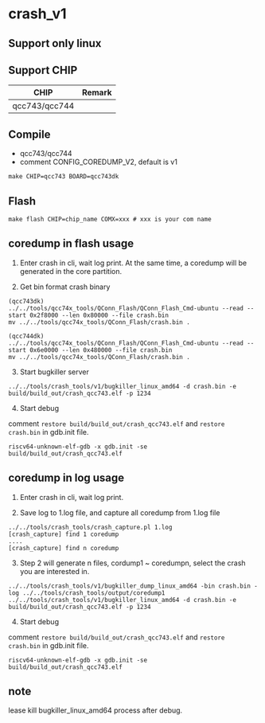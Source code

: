 # crash_v1

## Support only linux

## Support CHIP

|      CHIP        | Remark |
|:----------------:|:------:|
|qcc743/qcc744       |        |

## Compile

- qcc743/qcc744
- comment CONFIG_COREDUMP_V2, default is v1

```
make CHIP=qcc743 BOARD=qcc743dk
```

## Flash

```
make flash CHIP=chip_name COMX=xxx # xxx is your com name
```

## coredump in flash usage

1. Enter crash in cli, wait log print. At the same time, a coredump will be generated in the core partition.

2. Get bin format crash binary

```
(qcc743dk)
../../tools/qcc74x_tools/QConn_Flash/QConn_Flash_Cmd-ubuntu --read --start 0x2f8000 --len 0x80000 --file crash.bin
mv ../../tools/qcc74x_tools/QConn_Flash/crash.bin .

(qcc744dk)
../../tools/qcc74x_tools/QConn_Flash/QConn_Flash_Cmd-ubuntu --read --start 0x6e0000 --len 0x480000 --file crash.bin
mv ../../tools/qcc74x_tools/QConn_Flash/crash.bin .
```

3. Start bugkiller server

```
../../tools/crash_tools/v1/bugkiller_linux_amd64 -d crash.bin -e build/build_out/crash_qcc743.elf -p 1234
```

4. Start debug

comment `restore build/build_out/crash_qcc743.elf` and `restore crash.bin` in gdb.init file.
```
riscv64-unknown-elf-gdb -x gdb.init -se build/build_out/crash_qcc743.elf
```

## coredump in log usage

1. Enter crash in cli, wait log print.

2. Save log to 1.log file, and capture all coredump from 1.log file

```
../../tools/crash_tools/crash_capture.pl 1.log
[crash_capture] find 1 coredump
....
[crash_capture] find n coredump
```

3. Step 2 will generate n files, cordump1 ~ coredumpn, select the crash you are interested in.

```
../../tools/crash_tools/v1/bugkiller_dump_linux_amd64 -bin crash.bin -log ../../tools/crash_tools/output/coredump1
../../tools/crash_tools/v1/bugkiller_linux_amd64 -d crash.bin -e build/build_out/crash_qcc743.elf -p 1234
```

4. Start debug

comment `restore build/build_out/crash_qcc743.elf` and `restore crash.bin` in gdb.init file.
```
riscv64-unknown-elf-gdb -x gdb.init -se build/build_out/crash_qcc743.elf
```

## note

lease kill bugkiller_linux_amd64 process after debug.
